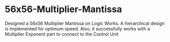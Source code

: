 # 56x56-Multiplier-Mantissa
Designed a 56x56 Multiplier Mantissa on Logic Works. A hierarchical design is implemented for optimum speed. Also, it successfully works with a Multiplier Exponent part to connect to the Control Unit
